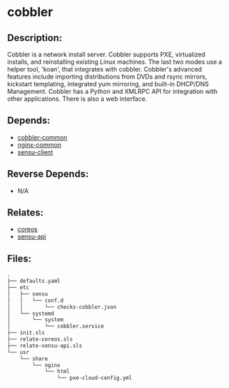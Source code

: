 # cobbler

## Description:

Cobbler is a network install server. Cobbler supports PXE, virtualized installs, and reinstalling existing Linux machines. The last two modes use a helper tool, 'koan', that integrates with cobbler. Cobbler's advanced features include importing distributions from DVDs and rsync mirrors, kickstart templating, integrated yum mirroring, and built-in DHCP/DNS Management. Cobbler has a Python and XMLRPC API for integration with other applications. There is also a web interface.

## Depends:

  -  [cobbler-common](/salt/cobbler-common)
  -  [nginx-common](/salt/nginx-common)
  -  [sensu-client](/salt/sensu-client)

## Reverse Depends:

  -  N/A

## Relates:

  -  [coreos](/salt/coreos)
  -  [sensu-api](/salt/sensu-api)

## Files:

```bash
.
├── defaults.yaml
├── etc
│   ├── sensu
│   │   └── conf.d
│   │       └── checks-cobbler.json
│   └── systemd
│       └── system
│           └── cobbler.service
├── init.sls
├── relate-coreos.sls
├── relate-sensu-api.sls
└── usr
    └── share
        └── nginx
            └── html
                └── pxe-cloud-config.yml
```
